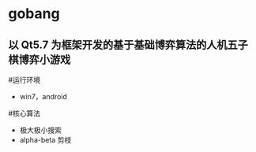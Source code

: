 gobang
========
以 Qt5.7 为框架开发的基于基础博弈算法的人机五子棋博弈小游戏
-------------------------------------------------------

#运行环境
* win7，android

#核心算法
* 极大极小搜索
* alpha-beta 剪枝
